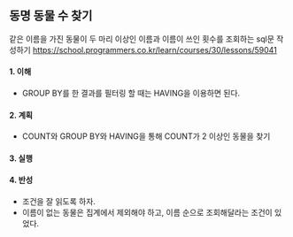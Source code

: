 ## 동명 동물 수 찾기
같은 이름을 가진 동물이 두 마리 이상인 이름과 이름이 쓰인 횟수를 조회하는 sql문 작성하기
https://school.programmers.co.kr/learn/courses/30/lessons/59041

#### 1. 이해
- GROUP BY를 한 결과를 필터링 할 때는 HAVING을 이용하면 된다.

#### 2. 계획
- COUNT와 GROUP BY와 HAVING을 통해 COUNT가 2 이상인 동물을 찾기

#### 3. 실행

#### 4. 반성
- 조건을 잘 읽도록 하자.
- 이름이 없는 동물은 집계에서 제외해야 하고, 이름 순으로 조회해달라는 조건이 있었다.
